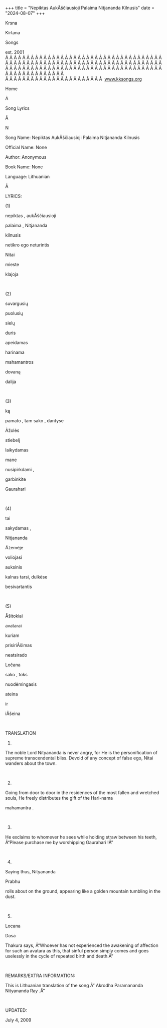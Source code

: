 +++ 
title = "Nepiktas AukÂščiausioji Palaima Nitjananda Kilnusis"
date = "2024-08-07"
+++

Krsna
 
Kirtana
 
Songs

est. 2001
Â Â Â Â Â Â Â Â Â Â Â Â Â Â Â Â Â Â Â Â Â Â Â Â Â Â Â Â Â Â Â Â Â Â Â Â Â Â Â Â Â Â Â Â Â Â Â Â Â Â Â Â Â Â Â Â Â Â Â Â Â Â Â Â Â Â Â Â Â Â Â Â Â Â Â Â Â Â Â Â Â Â Â Â Â Â Â Â Â Â Â Â Â Â Â Â Â Â Â Â Â Â Â Â Â Â Â Â Â Â Â Â Â Â Â Â Â Â Â Â Â Â Â Â Â  
Â Â Â Â Â Â Â Â Â Â Â Â Â Â Â Â Â Â Â Â Â Â Â  
www.kksongs.org








Home
 
Ã 
 
Song Lyrics
 
Ã 
 
N


Song
Name: 
Nepiktas AukÂščiausioji Palaima Nitjananda
Kilnusis


Official Name: None


Author: Anonymous


Book Name: None


Language: 
Lithuanian


Â 


LYRICS:


(1)


nepiktas
, 
aukÂščiausioji
 
palaima
, 
Nitjananda
 
kilnusis


netikro
 ego 
neturintis
 
Nitai
 
mieste
 
klajoja


 


(2)


suvargusių
 
puolusių
 
sielų
 
duris
 
apeidamas


harinama
 
mahamantros
 
dovaną
 
dalija


 


(3)


ką
 
pamato
, tam 
sako
, 
dantyse
 
Âžolės
 
stiebelį
 
laikydamas


mane
 
nusipirkdami
,

garbinkite
 
Gaurahari


 


(4)


tai
 
sakydamas
,

Nitjananda
 
Âžemėje
 
voliojasi


auksinis
 
kalnas
 tarsi, 
dulkėse
 
besivartantis


 


(5)


Âšitokiai
 
avatarai
 
kuriam
 
prisiriÂšimas
 
neatsirado


Ločana
 
sako
, 
toks
 
nuodėmingasis


ateina
 
ir
 
iÂšeina


 


TRANSLATION


1)
The noble Lord 
Nityananda
 is never angry, for He is
the personification of supreme transcendental bliss. Devoid of any concept of
false ego, 
Nitai
 wanders about the town.


 


2)
Going from door to door in the residences of the most fallen and wretched
souls, He freely distributes the gift of the 
Hari-nama


mahamantra
.


 


3)
He exclaims to whomever he sees while holding straw between his teeth, Â“Please
purchase me by worshipping 
Gaurahari
!Â”


 


4)
Saying thus, 
Nityananda
 
Prabhu

rolls about on the ground, appearing like a golden mountain tumbling in the
dust.


 


5)

Locana
 
Dasa
 
Thakura
 says, Â“Whoever has not experienced the awakening of
affection for such an 
avatara
 as this, that sinful
person simply comes and goes uselessly in the cycle of repeated birth and
death.Â” 


 


REMARKS/EXTRA INFORMATION:




This
is Lithuanian translation of the song Â“
Akrodha Paramananda Nityananda Ray
.Â”
 


 


UPDATED:

July 4, 2009